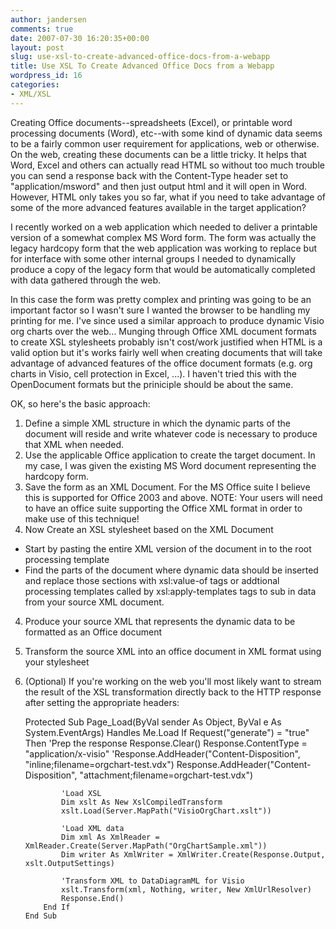 ```yaml
---
author: jandersen
comments: true
date: 2007-07-30 16:20:35+00:00
layout: post
slug: use-xsl-to-create-advanced-office-docs-from-a-webapp
title: Use XSL To Create Advanced Office Docs from a Webapp
wordpress_id: 16
categories:
- XML/XSL
---
```


Creating Office documents--spreadsheets (Excel), or printable word processing documents (Word), etc--with some kind of dynamic data seems to be a fairly common user requirement for applications, web or otherwise.  On the web, creating these documents can be a little tricky.  It helps that Word, Excel and others can actually read HTML so without too much trouble you can send a response back with the Content-Type header set to "application/msword" and then just output html and it will open in Word.  However, HTML only takes you so far, what if you need to take advantage of some of the more advanced features available in the target application?

I recently worked on a web application which needed to deliver a printable version of a somewhat complex MS Word form.  The form was actually the legacy hardcopy form that the web application was working to replace but for interface with some other internal groups I needed to dynamically produce a copy of the legacy form that would be automatically completed with data gathered through the web.

In this case the form was pretty complex and printing was going to be an important factor so I wasn't sure I wanted the browser to be handling my printing for me.  I've since used a similar approach to produce dynamic Visio org charts over the web...  Munging through Office XML document formats to create XSL stylesheets probably isn't cost/work justified when HTML is a valid option but it's works fairly well when creating documents that will take advantage of advanced features of the office document formats (e.g. org charts in Visio, cell protection in Excel, ...).  I haven't tried this with the OpenDocument formats but the priniciple should be about the same.

OK, so here's the basic approach:
1.  Define a simple XML structure in which the dynamic parts of the document will reside and write whatever code is necessary to produce that XML when needed.
1.  Use the applicable Office application to create the target document.  In my case, I was given the existing MS Word document representing the hardcopy form.
2.  Save the form as an XML Document.  For the MS Office suite I believe this is supported for Office 2003 and above.  NOTE: Your users will need to have an office suite supporting the Office XML format in order to make use of this technique!
3.  Now Create an XSL stylesheet based on the XML Document
- Start by pasting the entire XML version of the document in to the root processing template
- Find the parts of the document where dynamic data should be inserted and replace those sections with xsl:value-of tags or addtional processing templates called by xsl:apply-templates tags to sub in data from your source XML document.
4.  Produce your source XML that represents the dynamic data to be formatted as an Office document
5.  Transform the source XML into an office document in XML format using your stylesheet
6.  (Optional) If you're working on the web you'll most likely want to stream the result of the XSL transformation directly back to the HTTP response after setting the appropriate headers:

    
    
    Protected Sub Page_Load(ByVal sender As Object, ByVal e As System.EventArgs) Handles Me.Load
            If Request("generate") = "true" Then
                'Prep the response
                Response.Clear()
                Response.ContentType = "application/x-visio"
                'Response.AddHeader("Content-Disposition", "inline;filename=orgchart-test.vdx")
                Response.AddHeader("Content-Disposition", "attachment;filename=orgchart-test.vdx")
    
                'Load XSL
                Dim xslt As New XslCompiledTransform
                xslt.Load(Server.MapPath("VisioOrgChart.xslt"))
    
                'Load XML data
                Dim xml As XmlReader = XmlReader.Create(Server.MapPath("OrgChartSample.xml"))
                Dim writer As XmlWriter = XmlWriter.Create(Response.Output, xslt.OutputSettings)
    
                'Transform XML to DataDiagramML for Visio
                xslt.Transform(xml, Nothing, writer, New XmlUrlResolver)
                Response.End()
            End If
        End Sub
    
